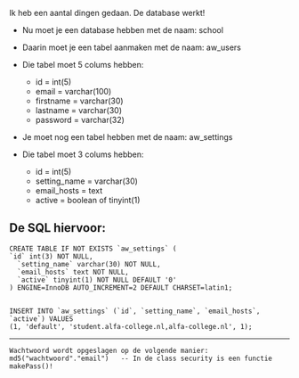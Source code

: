 Ik heb een aantal dingen gedaan.
De database werkt!

- Nu moet je een database hebben met de naam: school
- Daarin moet je een tabel aanmaken met de naam: aw_users
- Die tabel moet 5 colums hebben:
    - id = int(5)
    - email = varchar(100)
    - firstname = varchar(30)
    - lastname = varchar(30)
    - password = varchar(32)

- Je moet nog een tabel hebben met de naam: aw_settings
- Die tabel moet 3 colums hebben:
    - id = int(5)
    - setting_name = varchar(30)
    - email_hosts = text
    - active = boolean of tinyint(1)

De SQL hiervoor:
------------

    CREATE TABLE IF NOT EXISTS `aw_settings` (
    `id` int(3) NOT NULL,
      `setting_name` varchar(30) NOT NULL,
      `email_hosts` text NOT NULL,
      `active` tinyint(1) NOT NULL DEFAULT '0'
    ) ENGINE=InnoDB AUTO_INCREMENT=2 DEFAULT CHARSET=latin1;


    INSERT INTO `aw_settings` (`id`, `setting_name`, `email_hosts`, `active`) VALUES
    (1, 'default', 'student.alfa-college.nl,alfa-college.nl', 1);


------------

    Wachtwoord wordt opgeslagen op de volgende manier:
    md5("wachtwoord"."email")   -- In de class security is een functie makePass()!
